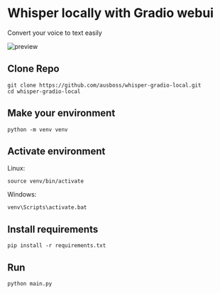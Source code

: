 # Whisper locally with Gradio webui
Convert your voice to text easily

![preview](https://i.imgur.com/Z3fsehVl.png)

## Clone Repo
```
git clone https://github.com/ausboss/whisper-gradio-local.git
cd whisper-gradio-local
```

## Make your environment
```
python -m venv venv
```
## Activate environment

Linux:
```
source venv/bin/activate
```
Windows:
```
venv\Scripts\activate.bat
```
## Install requirements
```
pip install -r requirements.txt
```

## Run

```
python main.py
```
